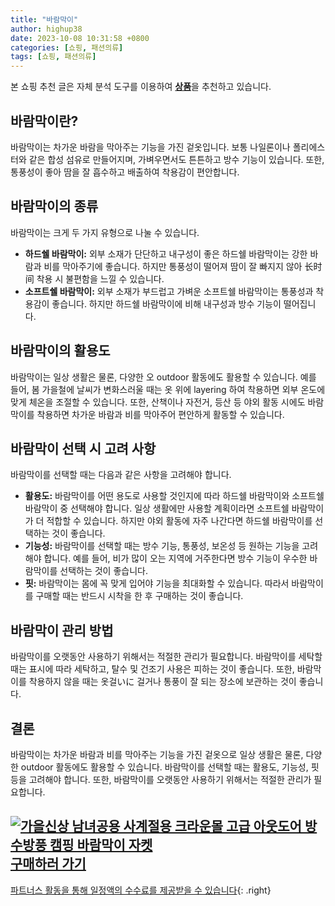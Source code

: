 ```yaml
---
title: "바람막이"
author: highup38
date: 2023-10-08 10:31:58 +0800
categories: [쇼핑, 패션의류]
tags: [쇼핑, 패션의류]
---
```


본 쇼핑 추천 글은 자체 분석 도구를 이용하여 [**상품**](https://link.coupang.com/a/bao1ui)을 추천하고 있습니다.

## 바람막이란?

바람막이는 차가운 바람을 막아주는 기능을 가진 겉옷입니다. 보통 나일론이나 폴리에스터와 같은 합성 섬유로 만들어지며, 가벼우면서도 튼튼하고 방수 기능이 있습니다. 또한, 통풍성이 좋아 땀을 잘 흡수하고 배출하여 착용감이 편안합니다.

## 바람막이의 종류

바람막이는 크게 두 가지 유형으로 나눌 수 있습니다.

* **하드쉘 바람막이:** 외부 소재가 단단하고 내구성이 좋은 하드쉘 바람막이는 강한 바람과 비를 막아주기에 좋습니다. 하지만 통풍성이 떨어져 땀이 잘 빠지지 않아 长时间 착용 시 불편함을 느낄 수 있습니다.
* **소프트쉘 바람막이:** 외부 소재가 부드럽고 가벼운 소프트쉘 바람막이는 통풍성과 착용감이 좋습니다. 하지만 하드쉘 바람막이에 비해 내구성과 방수 기능이 떨어집니다.

## 바람막이의 활용도

바람막이는 일상 생활은 물론, 다양한 오 outdoor 활동에도 활용할 수 있습니다. 예를 들어, 봄 가을철에 날씨가 변화스러울 때는 옷 위에  layering 하여 착용하면 외부 온도에 맞게 체온을 조절할 수 있습니다. 또한, 산책이나 자전거, 등산 등 야외 활동 시에도 바람막이를 착용하면 차가운 바람과 비를 막아주어 편안하게 활동할 수 있습니다.

## 바람막이 선택 시 고려 사항

바람막이를 선택할 때는 다음과 같은 사항을 고려해야 합니다.

* **활용도:** 바람막이를 어떤 용도로 사용할 것인지에 따라 하드쉘 바람막이와 소프트쉘 바람막이 중 선택해야 합니다. 일상 생활에만 사용할 계획이라면 소프트쉘 바람막이가 더 적합할 수 있습니다. 하지만 야외 활동에 자주 나간다면 하드쉘 바람막이를 선택하는 것이 좋습니다.
* **기능성:** 바람막이를 선택할 때는 방수 기능, 통풍성, 보온성 등 원하는 기능을 고려해야 합니다. 예를 들어, 비가 많이 오는 지역에 거주한다면 방수 기능이 우수한 바람막이를 선택하는 것이 좋습니다.
* **핏:** 바람막이는 몸에 꼭 맞게 입어야 기능을 최대화할 수 있습니다. 따라서 바람막이를 구매할 때는 반드시 시착을 한 후 구매하는 것이 좋습니다.

## 바람막이 관리 방법

바람막이를 오랫동안 사용하기 위해서는 적절한 관리가 필요합니다. 바람막이를 세탁할 때는 표시에 따라 세탁하고, 탈수 및 건조기 사용은 피하는 것이 좋습니다. 또한, 바람막이를 착용하지 않을 때는 옷걸いに 걸거나 통풍이 잘 되는 장소에 보관하는 것이 좋습니다.

## 결론

바람막이는 차가운 바람과 비를 막아주는 기능을 가진 겉옷으로 일상 생활은 물론, 다양한 outdoor 활동에도 활용할 수 있습니다. 바람막이를 선택할 때는 활용도, 기능성, 핏 등을 고려해야 합니다. 또한, 바람막이를 오랫동안 사용하기 위해서는 적절한 관리가 필요합니다.

[![가을신상 남녀공용 사계절용 크라운몰 고급 아웃도어 방수방풍 캠핑 바람막이 자켓](https://thumbnail7.coupangcdn.com/thumbnails/remote/230x230ex/image/vendor_inventory/42d3/16cf13168b4ce1d8ac0ca25fc9594e19a1317cbefd7da376789540743c0e.jpg "가을신상 남녀공용 사계절용 크라운몰 고급 아웃도어 방수방풍 캠핑 바람막이 자켓")](https://link.coupang.com/re/AFFSDP?lptag=AF1030537&subid=&pageKey=7614519614&traceid=V0-153&itemId=20174348755&vendorItemId=85425424587)
<br>
[**구매하러 가기**](https://link.coupang.com/re/AFFSDP?lptag=AF1030537&subid=&pageKey=7614519614&traceid=V0-153&itemId=20174348755&vendorItemId=85425424587)
---
[파트너스 활동을 통해 일정액의 수수료를 제공받을 수 있습니다](https://link.coupang.com/a/bao1ui){: .right}